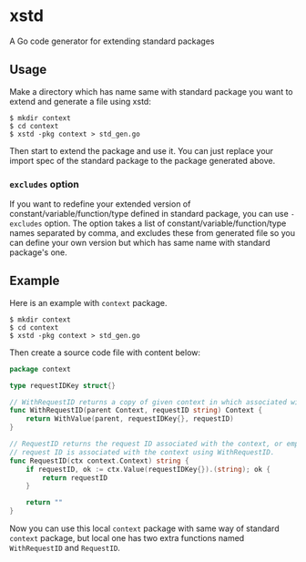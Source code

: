 # xstd

A Go code generator for extending standard packages

## Usage

Make a directory which has name same with standard package you want to extend and generate a file using xstd:

``` shell
$ mkdir context
$ cd context
$ xstd -pkg context > std_gen.go
```

Then start to extend the package and use it. You can just replace your import spec of the standard package to the package generated above.

### `excludes` option

If you want to redefine your extended version of constant/variable/function/type defined in standard package, you can use `-excludes` option.
The option takes a list of constant/variable/function/type names separated by comma, and excludes these from generated file so you can define
your own version but which has same name with standard package's one.

## Example

Here is an example with `context` package.

``` shell
$ mkdir context
$ cd context
$ xstd -pkg context > std_gen.go
```

Then create a source code file with content below:

``` go
package context

type requestIDKey struct{}

// WithRequestID returns a copy of given context in which associated with the request ID.
func WithRequestID(parent Context, requestID string) Context {
	return WithValue(parent, requestIDKey{}, requestID)
}

// RequestID returns the request ID associated with the context, or empty string if no
// request ID is associated with the context using WithRequestID.
func RequestID(ctx context.Context) string {
	if requestID, ok := ctx.Value(requestIDKey{}).(string); ok {
		return requestID
	}

	return ""
}
```

Now you can use this local `context` package with same way of standard `context` package, but local one has two extra functions named `WithRequestID` and `RequestID`.
